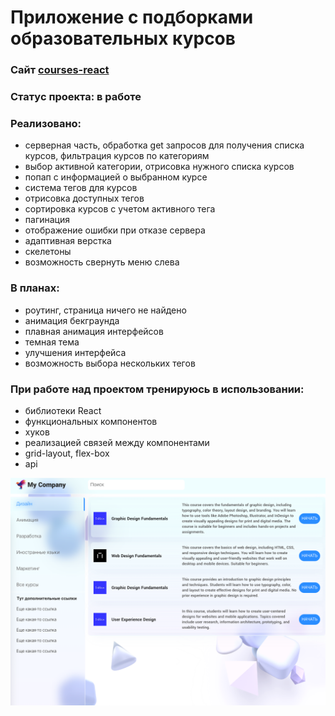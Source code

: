 # Приложение с подборками образовательных курсов

### Сайт [courses-react](https://react-courses-frontend.vercel.app/)
### Статус проекта: в работе
### Реализовано:
  *  серверная часть, обработка get запросов для получения списка курсов, фильтрация курсов по категориям
  *  выбор активной категории, отрисовка нужного списка курсов
  *  попап с информацией о выбранном курсе
  *  система тегов для курсов
  *  отрисовка доступных тегов
  *  сортировка курсов с учетом активного тега
  *  пагинация
  *  отображение ошибки при отказе сервера
  *  адаптивная верстка
  *  скелетоны
  *  возможность свернуть меню слева

### В планах:
*  роутинг, страница ничего не найдено
*  анимация бекграунда
*  плавная анимация интерфейсов
*  темная тема
*  улучшения интерфейса
*  возможность выбора нескольких тегов

### При работе над проектом тренируюсь в использовании:
* библиотеки React
* функциональных компонентов
* хуков
* реализацией связей между компонентами
* grid-layout, flex-box
* api

![alt text](./gh-images/Снимок%20экрана%202023-03-09%20в%2014.00.06.png "image_title")